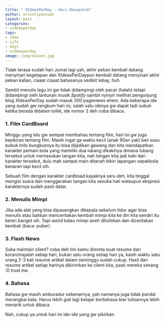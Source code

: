```yaml
---
title: " XIdeasPerDay - Hari Kesepuluh"
author: ariestiyansyah
layout: post
categories:
- xideasperday
tags:
- idea
- Life
- days
- xideasperday
image: /img/eleven.jpg
---
```


Tidak terasa sudah hari Jumat lagi yah, akhir pekan kembali datang menyinari kegelapan dan XIdeasPerDaypun kembali datang menyinari akhir pekan kalian, ciaaat ciaaat bahasanya sedikit lebay, huh.

Sambil menulis lagu ini gw tidak didampingi oleh pacar (halah) tetapi didampingi oleh lantunan musik *Spotify* sambil nyinyir melihat pengunjung blog XIdeasPerDay sudah masuk 200 pageviews ehem. Ada beberapa ide yang sudah gw rangkum hari ini, salah satu idenya gw dapat tadi subuh ketika berada didalam toilet, ide nomor 2 deh coba dibaca.

### 1. Film CardBoard
Minggu yang lalu gw sempat membahas tentang film, hari ini gw juga kepikiran tentang film. Masih ingat ga waktu kecil (anak 90an yak) beli susu bubuk milo bungkusnya itu bisa dijadikan gawang dan kita mendapatkan karakter pemain bola yang memiliki dua lubang dikakinya dimana lubang tersebut untuk memasukan tangan kita, nah tangan kita jadi kaki dari karakter tersebut, dulu mah sampai main ditanah bikin lapangan sepakbola benaran tapi kecil sih.

Sebuah film dengan karakter cardboad kayaknya seru deh, kita tinggal mengisi suara dan menggerakan tangan kita sesuka hati walaupun ekspresi karakternya sudah pasti datar.

### 2. Menulis Mimpi
Jika ada alat yang bisa dipasangkan dikepala sebelum tidur agar bisa menulis atau bahkan menceritakan kembali mimpi kita ke diri kita sendiri itu keren banget sih. Tapi *weird* kalau mimpi aneh dituliskan dan diceritakan kembali (baca: puber).

### 3. Flash News
Suka maintain client? coba deh tim kamu diminta buat resume dari koran/majalah setiap hari, bukan satu orang setiap hari ya, kasih waktu satu orang 2-3 kali resume artikel dalam seminggu sudah cukup. Hasil dari resume artikel setiap harinya dikirimkan ke client kita, pasti mereka senang :D trust me.

### 4. Bahasa
Bahasa gw masih amburadur sebenarnya, yah namanya juga tidak pandai merangkai kata. Harus lebih giat lagi belajar berbahasa biar tulisannya lebih menarik untuk dibaca.

Nah, cukup ya untuk hari ini ide-ide yang gw pikirkan.